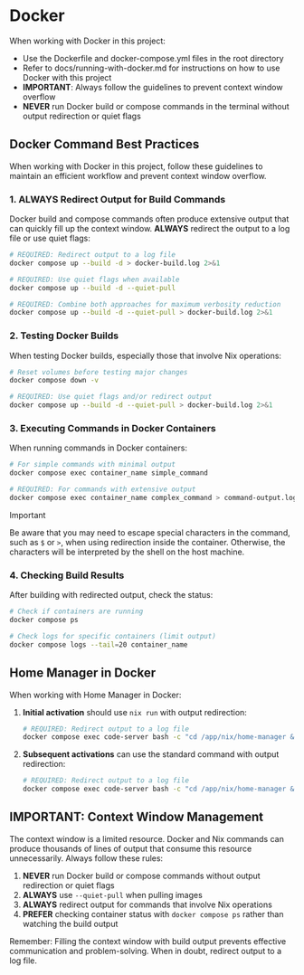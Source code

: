 # Docker

When working with Docker in this project:

- Use the Dockerfile and docker-compose.yml files in the root directory
- Refer to docs/running-with-docker.md for instructions on how to use Docker with this project
- **IMPORTANT**: Always follow the guidelines to prevent context window overflow
- **NEVER** run Docker build or compose commands in the terminal without output redirection or quiet flags

## Docker Command Best Practices

When working with Docker in this project, follow these guidelines to maintain an efficient workflow and prevent context window overflow.

### 1. ALWAYS Redirect Output for Build Commands

Docker build and compose commands often produce extensive output that can quickly fill up the context window. **ALWAYS** redirect the output to a log file or use quiet flags:

```bash
# REQUIRED: Redirect output to a log file
docker compose up --build -d > docker-build.log 2>&1

# REQUIRED: Use quiet flags when available
docker compose up --build -d --quiet-pull

# REQUIRED: Combine both approaches for maximum verbosity reduction
docker compose up --build -d --quiet-pull > docker-build.log 2>&1
```

### 2. Testing Docker Builds

When testing Docker builds, especially those that involve Nix operations:

```bash
# Reset volumes before testing major changes
docker compose down -v

# REQUIRED: Use quiet flags and/or redirect output
docker compose up --build -d --quiet-pull > docker-build.log 2>&1
```

### 3. Executing Commands in Docker Containers

When running commands in Docker containers:

```bash
# For simple commands with minimal output
docker compose exec container_name simple_command

# REQUIRED: For commands with extensive output
docker compose exec container_name complex_command > command-output.log 2>&1
```

>[!IMPORTANT]
> Be aware that you may need to escape special characters in the command, such as `$` or `>`, when using redirection inside the container. Otherwise, the characters will be interpreted by the shell on the host machine.

### 4. Checking Build Results

After building with redirected output, check the status:

```bash
# Check if containers are running
docker compose ps

# Check logs for specific containers (limit output)
docker compose logs --tail=20 container_name
```

## Home Manager in Docker

When working with Home Manager in Docker:

1. **Initial activation** should use `nix run` with output redirection:
   ```bash
   # REQUIRED: Redirect output to a log file
   docker compose exec code-server bash -c "cd /app/nix/home-manager && nix run github:nix-community/home-manager -- switch --flake .#coder" > home-manager-activation.log 2>&1
   ```

2. **Subsequent activations** can use the standard command with output redirection:
   ```bash
   # REQUIRED: Redirect output to a log file
   docker compose exec code-server bash -c "cd /app/nix/home-manager && home-manager switch --flake .#coder" > home-manager-switch.log 2>&1
   ```

## IMPORTANT: Context Window Management

The context window is a limited resource. Docker and Nix commands can produce thousands of lines of output that consume this resource unnecessarily. Always follow these rules:

1. **NEVER** run Docker build or compose commands without output redirection or quiet flags
2. **ALWAYS** use `--quiet-pull` when pulling images
3. **ALWAYS** redirect output for commands that involve Nix operations
4. **PREFER** checking container status with `docker compose ps` rather than watching the build output

Remember: Filling the context window with build output prevents effective communication and problem-solving. When in doubt, redirect output to a log file.
